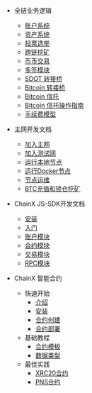 - 全链业务逻辑

  - [账户系统](/zh-cn/account-system.md)
  - [资产系统](/zh-cn/asset-system.md)
  - [投票选举](/zh-cn/vote.md)
  - [跨链挖矿](/zh-cn/cross-miner.md)
  - [币币交易](/zh-cn/crypto-exchange.md)
  - [多签模块](/zh-cn/sign-module.md)
  - [SDOT 转接桥](/zh-cn/sdot-bridge.md)
  - [Bitcoin 转接桥](/zh-cn/bitcoin-bridge.md)
  - [Bitcoin 信托](/zh-cn/trust.md)
  - [Bitcoin 信托操作指南](/zh-cn/bitcoin-trust-operation.md)
  - [手续费模型](/zh-cn/poundage.md)

- 主网开发文档

  - [加入主网](/zh-cn/join-minnet.md)
  - [加入测试网](/zh-cn/join-testnet.md)
  - [运行本地节点](/zh-cn/run-a-chainx-node.md)
  - [运行Docker节点](/zh-cn/devops.md)
  - [节点运维](/zh-cn/devops.md)
  - [BTC充值和锁仓挖矿](/zh-cn/bitcoin-recharge-and-lock.md)

- ChainX JS-SDK开发文档

    - [安装](/zh-cn/js-sdk/install.md)
    - [入门](/zh-cn/js-sdk/quick-start.md)
    - [账户模块](/zh-cn/js-sdk/account.md)
    - [合约模块](/zh-cn/js-sdk/contract.md)
    - [交易模块](/zh-cn/js-sdk/contract.md)
    - [RPC模块](/zh-cn/js-sdk/rpc.md)


- ChainX 智能合约

  - 快速开始
    - [介绍](/zh-cn/contract/1-introduce.md)
    - [安装](/zh-cn/contract/2-install.md)
    - [合约创建](/zh-cn/contract/3-write-contract.md)
    - [合约部署](/zh-cn/contract/4-deploy-contract.md)
  - 基础教程
    - [合约模板](/zh-cn/contract/basic/1-Contract-template.md)
    - [数据类型](/zh-cn/contract/basic/2-Contract-variable.md)
  - 最佳实践
    - [XRC20合约](/zh-cn/contract/best-practices/1-xrc20-intoduce.md)
    - [PNS合约](/zh-cn/contract/best-practices/2-pns.md)


